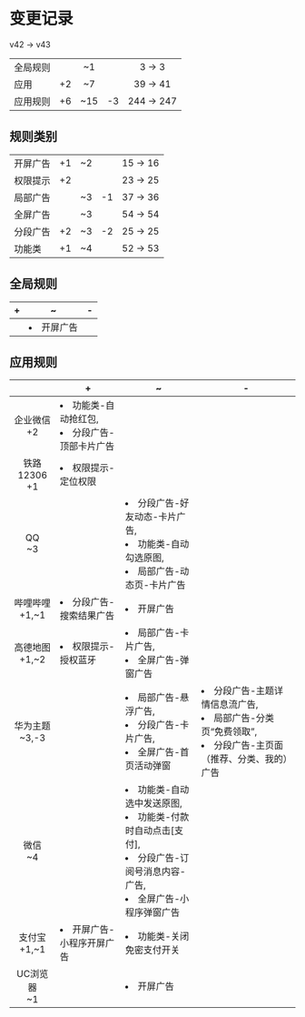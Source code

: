 # 变更记录

v42 -> v43

||||||
|-|:-:|:-:|:-:|:-:|
|全局规则||~1||3 -> 3|
|应用|+2|~7||39 -> 41|
|应用规则|+6|~15|-3|244 -> 247|

## 规则类别

||||||
|-|:-:|:-:|:-:|:-:|
|开屏广告|+1|~2||15 -> 16|
|权限提示|+2|||23 -> 25|
|局部广告||~3|-1|37 -> 36|
|全屏广告||~3||54 -> 54|
|分段广告|+2|~3|-2|25 -> 25|
|功能类|+1|~4||52 -> 53|

## 全局规则

|+|~|-|
|-|-|-|
||<li>开屏广告||

## 应用规则

||+|~|-|
|:-:|-|-|-|
|企业微信<br>+2|<li>功能类-自动抢红包,<li>分段广告-顶部卡片广告|||
|铁路12306<br>+1|<li>权限提示-定位权限|||
|QQ<br>~3||<li>分段广告-好友动态-卡片广告,<li>功能类-自动勾选原图,<li>局部广告-动态页-卡片广告||
|哔哩哔哩<br>+1,~1|<li>分段广告-搜索结果广告|<li>开屏广告||
|高德地图<br>+1,~2|<li>权限提示-授权蓝牙|<li>局部广告-卡片广告,<li>全屏广告-弹窗广告||
|华为主题<br>~3,-3||<li>局部广告-悬浮广告,<li>分段广告-卡片广告,<li>全屏广告-首页活动弹窗|<li>分段广告-主题详情信息流广告,<li>局部广告-分类页“免费领取”,<li>分段广告-主页面（推荐、分类、我的）广告|
|微信<br>~4||<li>功能类-自动选中发送原图,<li>功能类-付款时自动点击[支付],<li>分段广告-订阅号消息内容-广告,<li>全屏广告-小程序弹窗广告||
|支付宝<br>+1,~1|<li>开屏广告-小程序开屏广告|<li>功能类-关闭免密支付开关||
|UC浏览器<br>~1||<li>开屏广告||
